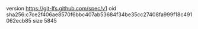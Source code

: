 version https://git-lfs.github.com/spec/v1
oid sha256:c7ce2f406ae8570f6bbc407ab53684f34be35cc27408fa999f18c491062ecb85
size 5845
